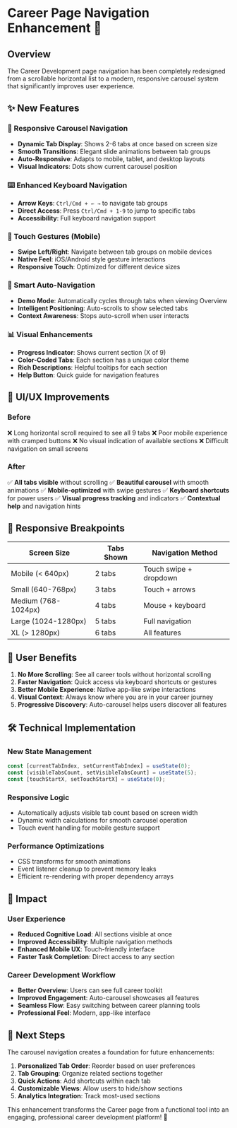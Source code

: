 # Career Page Navigation Enhancement 🚀

## Overview

The Career Development page navigation has been completely redesigned from a scrollable horizontal list to a modern, responsive carousel system that significantly improves user experience.

## ✨ New Features

### 🎠 Responsive Carousel Navigation

- **Dynamic Tab Display**: Shows 2-6 tabs at once based on screen size
- **Smooth Transitions**: Elegant slide animations between tab groups
- **Auto-Responsive**: Adapts to mobile, tablet, and desktop layouts
- **Visual Indicators**: Dots show current carousel position

### ⌨️ Enhanced Keyboard Navigation

- **Arrow Keys**: `Ctrl/Cmd + ← →` to navigate tab groups
- **Direct Access**: Press `Ctrl/Cmd + 1-9` to jump to specific tabs
- **Accessibility**: Full keyboard navigation support

### 📱 Touch Gestures (Mobile)

- **Swipe Left/Right**: Navigate between tab groups on mobile devices
- **Native Feel**: iOS/Android style gesture interactions
- **Responsive Touch**: Optimized for different device sizes

### 🎯 Smart Auto-Navigation

- **Demo Mode**: Automatically cycles through tabs when viewing Overview
- **Intelligent Positioning**: Auto-scrolls to show selected tabs
- **Context Awareness**: Stops auto-scroll when user interacts

### 📊 Visual Enhancements

- **Progress Indicator**: Shows current section (X of 9)
- **Color-Coded Tabs**: Each section has a unique color theme
- **Rich Descriptions**: Helpful tooltips for each section
- **Help Button**: Quick guide for navigation features

## 🎨 UI/UX Improvements

### Before

❌ Long horizontal scroll required to see all 9 tabs
❌ Poor mobile experience with cramped buttons
❌ No visual indication of available sections
❌ Difficult navigation on small screens

### After

✅ **All tabs visible** without scrolling
✅ **Beautiful carousel** with smooth animations
✅ **Mobile-optimized** with swipe gestures
✅ **Keyboard shortcuts** for power users
✅ **Visual progress tracking** and indicators
✅ **Contextual help** and navigation hints

## 📱 Responsive Breakpoints

| Screen Size | Tabs Shown | Navigation Method |
|-------------|-------------|-------------------|
| Mobile (< 640px) | 2 tabs | Touch swipe + dropdown |
| Small (640-768px) | 3 tabs | Touch + arrows |
| Medium (768-1024px) | 4 tabs | Mouse + keyboard |
| Large (1024-1280px) | 5 tabs | Full navigation |
| XL (> 1280px) | 6 tabs | All features |

## 🎯 User Benefits

1. **No More Scrolling**: See all career tools without horizontal scrolling
2. **Faster Navigation**: Quick access via keyboard shortcuts or gestures
3. **Better Mobile Experience**: Native app-like swipe interactions
4. **Visual Context**: Always know where you are in your career journey
5. **Progressive Discovery**: Auto-carousel helps users discover all features

## 🛠️ Technical Implementation

### New State Management

```typescript
const [currentTabIndex, setCurrentTabIndex] = useState(0);
const [visibleTabsCount, setVisibleTabsCount] = useState(5);
const [touchStartX, setTouchStartX] = useState(0);
```

### Responsive Logic

- Automatically adjusts visible tab count based on screen width
- Dynamic width calculations for smooth carousel operation
- Touch event handling for mobile gesture support

### Performance Optimizations

- CSS transforms for smooth animations
- Event listener cleanup to prevent memory leaks
- Efficient re-rendering with proper dependency arrays

## 🚀 Impact

### User Experience

- **Reduced Cognitive Load**: All sections visible at once
- **Improved Accessibility**: Multiple navigation methods
- **Enhanced Mobile UX**: Touch-friendly interface
- **Faster Task Completion**: Direct access to any section

### Career Development Workflow

- **Better Overview**: Users can see full career toolkit
- **Improved Engagement**: Auto-carousel showcases all features
- **Seamless Flow**: Easy switching between career planning tools
- **Professional Feel**: Modern, app-like interface

## 🎉 Next Steps

The carousel navigation creates a foundation for future enhancements:

1. **Personalized Tab Order**: Reorder based on user preferences
2. **Tab Grouping**: Organize related sections together
3. **Quick Actions**: Add shortcuts within each tab
4. **Customizable Views**: Allow users to hide/show sections
5. **Analytics Integration**: Track most-used sections

This enhancement transforms the Career page from a functional tool into an engaging, professional career development platform! 🌟
